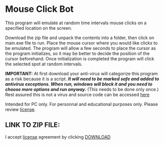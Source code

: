 # __Mouse Click Bot__

This program will emulate at random time intervals mouse clicks on a specified location on the screen. 

Download the zip file and unpack the contents into a folder, then click on main.exe file to run. Place the mouse cursor where you would like clicks to be emulated. The program will allow a few seconds to place the cursor as the program initializes, so it may be better to decide the position of the cursor beforehand. Once initialization is completed the program will click the selected spot at random intervals. 

**IMPORTANT:** At first download your anti-virus will categorize this program as a risk because it is a script. ***It will need to be marked safe and added to antivirus exceptions. When run, windows will block it and you need to choose more options and run anyway.*** (This needs to be done only once.) Rest assured this is not a virus and source code can be accessed [here](https://github.com/Imranazeb/MouseClickBot/blob/master/main.py) 

Intended for PC only. For personnal and educational purposes only. Please review [license](https://github.com/Imranazeb/MouseClickBot/blob/master/License.md). 

## LINK TO ZIP FILE:

I accept [license](https://github.com/Imranazeb/MouseClickBot/blob/master/License.md) agreement by clicking [DOWNLOAD](https://github.com/Imranazeb/MouseClickBot/files/10367474/main.zip)
